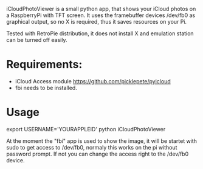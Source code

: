 iCloudPhotoViewer is a small python app, that shows your iCloud photos on a RaspberryPi with TFT screen.
It uses the framebuffer devices /dev/fb0 as graphical output, so no X is required, thus it saves resources on your Pi.

Tested with RetroPie distribution, it does not install X and emulation station can be turned off easily.

# Requirements:

* iCloud Access module https://github.com/picklepete/pyicloud
* fbi needs to be installed.

# Usage

export USERNAME='YOURAPPLEID'
python iCloudPhotoViewer

At the moment the "fbi" app is used to show the image, it will be startet with sudo to get access to /dev/fb0, normaly this works on the pi without password prompt. If not you can change the access right to the /dev/fb0 device.
